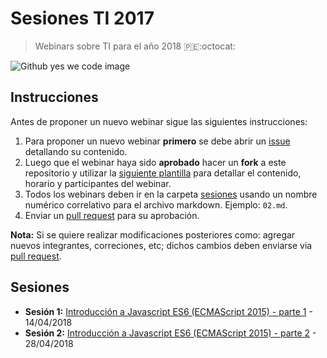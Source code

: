 # Sesiones TI 2017
> Webinars sobre TI para el año 2018 :peru::octocat:

![Github yes we code image](https://user-images.githubusercontent.com/1700322/38487329-0706ad9e-3be0-11e8-8c1a-63a52516c6b2.png)

## Instrucciones

Antes de proponer un nuevo webinar sigue las siguientes instrucciones:

1. Para proponer un nuevo webinar __primero__ se debe abrir un [issue](./issues) detallando su contenido.
2. Luego que el webinar haya sido __aprobado__ hacer un __fork__ a este repositorio y utilizar la [siguiente plantilla](./SESION_PLANTILLA.md) para detallar el contenido, horario y participantes del webinar.
3. Todos los webinars deben ir en la carpeta [sesiones](./sesiones) usando un nombre numérico correlativo para el archivo markdown. Ejemplo: `02.md`.
4. Enviar un [pull request](./pulls) para su aprobación.

__Nota:__ Si se quiere realizar modificaciones posteriores como: agregar nuevos integrantes, correciones, etc; dichos cambios deben enviarse via [pull request](./pulls).

## Sesiones

- __Sesión 1:__ [Introducción a Javascript ES6 (ECMAScript 2015) - parte 1](./sesiones/01.md) - 14/04/2018
- __Sesión 2:__ [Introducción a Javascript ES6 (ECMAScript 2015) - parte 2](./sesiones/02.md) - 28/04/2018
